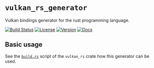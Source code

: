 # `vulkan_rs_generator`
Vulkan bindings generator for the rust programming language.

[![Build Status](https://travis-ci.org/HellButcher/vulkan-rs.svg?branch=master)](https://travis-ci.org/HellButcher/vulkan-rs)
[![License](https://img.shields.io/badge/License-BSD%202--Clause-orange.svg)](../LICENSE)
[![Version](https://img.shields.io/crates/v/vulkan_rs_generator.svg)](https://crates.io/crates/vulkan_rs_generator)
[![Docs](https://docs.rs/vulkan_rs_generator/badge.svg)](https://docs.rs/vulkan_rs_generator)



## Basic usage

See the [`build.rs`](../build.rs) script of the `vulkan_rs` crate how this generator can be used.
